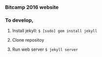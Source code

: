 ### Bitcamp 2016 website

### To develop,

1) Install jekyll:
`$ [sudo] gem install jekyll`

2) Clone repositoy

3) Run web server
`$ jekyll server`

